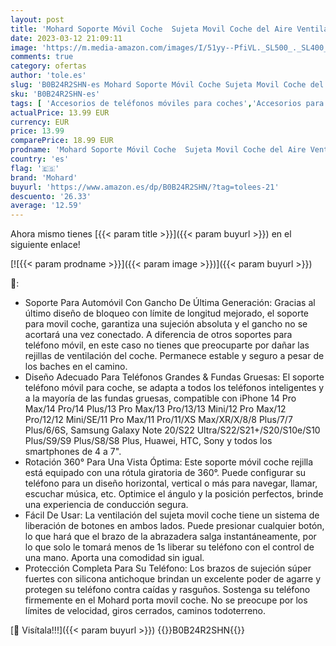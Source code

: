 ```yaml
---
layout: post
title: 'Mohard Soporte Móvil Coche  Sujeta Movil Coche del Aire Ventilación con Gancho de Gancho Mejorado  360° Rotación Universal Soporte Movil Coche Rejilla Compatible con iPhone 14 Pro Max/13/Samsung y Más'
date: 2023-03-12 21:09:11
image: 'https://m.media-amazon.com/images/I/51yy--PfiVL._SL500_._SL400_.jpg'
comments: true
category: ofertas
author: 'tole.es'
slug: 'B0B24R2SHN-es Mohard Soporte Móvil Coche Sujeta Movil Coche del Aire...'
sku: 'B0B24R2SHN-es'
tags: [ 'Accesorios de teléfonos móviles para coches','Accesorios para móviles','Comunicación móvil y accesorios','Cunas de teléfonos móviles para coches','Electrónica','iphone','mohard','🇪🇸', ]
actualPrice: 13.99 EUR
currency: EUR
price: 13.99
comparePrice: 18.99 EUR
prodname: 'Mohard Soporte Móvil Coche  Sujeta Movil Coche del Aire Ventilación con Gancho de Gancho Mejorado  360° Rotación Universal Soporte Movil Coche Rejilla Compatible con iPhone 14 Pro Max/13/Samsung y Más'
country: 'es'
flag: '🇪🇸'
brand: 'Mohard'
buyurl: 'https://www.amazon.es/dp/B0B24R2SHN/?tag=tolees-21'
descuento: '26.33'
average: '12.59'
---
```


Ahora mismo tienes [{{< param title >}}]({{< param buyurl >}}) en el siguiente enlace!

[![{{< param prodname >}}]({{< param image >}})]({{< param buyurl >}})

🔎:

- Soporte Para Automóvil Con Gancho De Última Generación: Gracias al último diseño de bloqueo con límite de longitud mejorado, el soporte para movil coche, garantiza una sujeción absoluta y el gancho no se acortará una vez conectado. A diferencia de otros soportes para teléfono móvil, en este caso no tienes que preocuparte por dañar las rejillas de ventilación del coche. Permanece estable y seguro a pesar de los baches en el camino.
- Diseño Adecuado Para Teléfonos Grandes & Fundas Gruesas: El soporte teléfono móvil para coche, se adapta a todos los teléfonos inteligentes y a la mayoría de las fundas gruesas, compatible con iPhone 14 Pro Max/14 Pro/14 Plus/13 Pro Max/13 Pro/13/13 Mini/12 Pro Max/12 Pro/12/12 Mini/SE/11 Pro Max/11 Pro/11/XS Max/XR/X/8/8 Plus/7/7 Plus/6/6S, Samsung Galaxy Note 20/S22 Ultra/S22/S21+/S20/S10e/S10 Plus/S9/S9 Plus/S8/S8 Plus, Huawei, HTC, Sony y todos los smartphones de 4 a 7".
- Rotación 360° Para Una Vista Óptima: Este soporte móvil coche rejilla está equipado con una rótula giratoria de 360°. Puede configurar su teléfono para un diseño horizontal, vertical o más para navegar, llamar, escuchar música, etc. Optimice el ángulo y la posición perfectos, brinde una experiencia de conducción segura.
- Fácil De Usar: La ventilación del sujeta movil coche tiene un sistema de liberación de botones en ambos lados. Puede presionar cualquier botón, lo que hará que el brazo de la abrazadera salga instantáneamente, por lo que solo le tomará menos de 1s liberar su teléfono con el control de una mano. Aporta una comodidad sin igual.
- Protección Completa Para Su Teléfono: Los brazos de sujeción súper fuertes con silicona antichoque brindan un excelente poder de agarre y protegen su teléfono contra caídas y rasguños. Sostenga su teléfono firmemente en el Mohard porta movil coche. No se preocupe por los límites de velocidad, giros cerrados, caminos todoterreno.

[🛒 Visítala!!!]({{< param buyurl >}})
{{<world>}}B0B24R2SHN{{</world>}}
